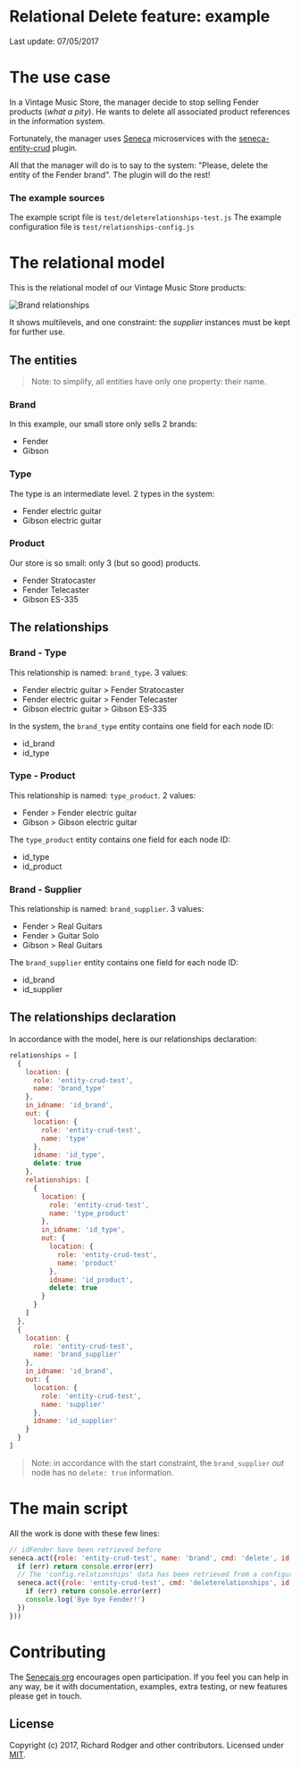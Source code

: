 # Relational Delete feature: example

Last update: 07/05/2017

# The use case

In a Vintage Music Store, the manager decide to stop selling Fender products (*what a pity*). He wants to delete all associated product references in the information system.

Fortunately, the manager uses [Seneca][] microservices with the [seneca-entity-crud][] plugin.

All that the manager will do is to say to the system: "Please, delete the entity of the Fender brand". The plugin will do the rest!

### The example sources

The example script file is `test/deleterelationships-test.js`
The example configuration file is `test/relationships-config.js`

# The relational model

This is the relational model of our Vintage Music Store products:

![Brand relationships](http://i.imgur.com/OU6Vsyh.jpg)

It shows multilevels, and one constraint: the *supplier* instances must be kept for further use.

## The entities

> Note: to simplify, all entities have only one property: their name.

### Brand

In this example, our small store only sells 2 brands:

- Fender
- Gibson

### Type

The type is an intermediate level. 2 types in the system:

- Fender electric guitar
- Gibson electric guitar

### Product

Our store is so small: only 3 (but so good) products.

- Fender Stratocaster
- Fender Telecaster
- Gibson ES-335

## The relationships

### Brand - Type

This relationship is named: `brand_type`. 3 values:

- Fender electric guitar > Fender Stratocaster
- Fender electric guitar > Fender Telecaster
- Gibson electric guitar > Gibson ES-335

In the system, the `brand_type` entity contains one field for each node ID:

- id_brand
- id_type

### Type - Product

This relationship is named: `type_product`. 2 values:

- Fender > Fender electric guitar
- Gibson > Gibson electric guitar

The `type_product` entity contains one field for each node ID:

- id_type
- id_product

### Brand - Supplier

This relationship is named: `brand_supplier`. 3 values:

- Fender > Real Guitars
- Fender > Guitar Solo
- Gibson > Real Guitars

The `brand_supplier` entity contains one field for each node ID:

- id_brand
- id_supplier

## The relationships declaration

In accordance with the model, here is our relationships declaration:

```js
relationships = [
  {
    location: {
      role: 'entity-crud-test',
      name: 'brand_type'
    },
    in_idname: 'id_brand',
    out: {
      location: {
        role: 'entity-crud-test',
        name: 'type'
      },
      idname: 'id_type',
      delete: true
    },
    relationships: [
      {
        location: {
          role: 'entity-crud-test',
          name: 'type_product'
        },
        in_idname: 'id_type',
        out: {
          location: {
            role: 'entity-crud-test',
            name: 'product'
          },
          idname: 'id_product',
          delete: true
        }
      }
    ]
  },
  {
    location: {
      role: 'entity-crud-test',
      name: 'brand_supplier'
    },
    in_idname: 'id_brand',
    out: {
      location: {
        role: 'entity-crud-test',
        name: 'supplier'
      },
      idname: 'id_supplier'
    }
  }
]
```

> Note: in accordance with the start constraint, the `brand_supplier` *out* node has no `delete: true` information.

# The main script

All the work is done with these few lines:

```js
// idFender have been retrieved before
seneca.act({role: 'entity-crud-test', name: 'brand', cmd: 'delete', id: idFender}, function (err, result) {
  if (err) return console.error(err)
  // The 'config.relationships' data has been retrieved from a configuration file
  seneca.act({role: 'entity-crud-test', cmd: 'deleterelationships', id: idFender, relationships: config.relationships}, function (err, result) {
    if (err) return console.error(err)
    console.log('Bye bye Fender!')
  })
}))
```

# Contributing
The [Senecajs org][] encourages open participation. If you feel you can help in any way, be it with documentation, examples, extra testing, or new features please get in touch.

## License
Copyright (c) 2017, Richard Rodger and other contributors.
Licensed under [MIT][].

[MIT]: ../LICENSE
[Senecajs org]: https://github.com/senecajs/
[Seneca]: https://github.com/senecajs/seneca
[seneca-entity-crud]: https://gitlab.com/jdesodt/seneca-entity-crud
[delete]: https://gitlab.com/jdesodt/seneca-entity-crud#delete
[truncate]: https://gitlab.com/jdesodt/seneca-entity-crud#truncate
[seneca mesh]: https://github.com/senecajs/seneca-mesh
[entities]: http://senecajs.org/docs/tutorials/understanding-data-entities.html
[triggers]: https://gitlab.com/jdesodt/seneca-triggers
[namespace]: http://senecajs.org/docs/tutorials/understanding-data-entities.html#zone-base-and-name-the-entity-namespace
[message]: http://senecajs.org/getting-started/#how-patterns-work
[readme]: https://gitlab.com/jdesodt/seneca-entity-crud/blob/master/relationships/README-EXAMPLE.md

